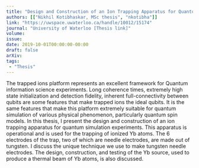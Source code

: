 ```yaml
---
title: "Design and Construction of an Ion Trapping Apparatus for Quantum Simulation Experiments"
authors: [["Nikhil Kotibhaskar, MSc thesis", "nkotibha"]]
link: "https://uwspace.uwaterloo.ca/handle/10012/15174"
journal: "University of Waterloo [Thesis link]"
volume: 
issue: 
date: 2019-10-01T00:00:00-00:00
draft: false
arXiv:
tags:
 - "Thesis"
---
```


The trapped ions platform represents an excellent framework for Quantum information science experiments. Long coherence times, extremely high state initialization and detection fidelity, inherent full-connectivity between qubits are some features that make trapped ions the ideal qubits. It is the same features that make this platform extremely suitable for quantum simulation of various physical phenomenon, particularly quantum spin models. In this thesis, I present the design and construction of an ion trapping apparatus for quantum simulation experiments. This apparatus is operational and is used for the trapping of ionized Yb atoms. The 6 electrodes of the trap, two of which are needle electrodes, are made out of tungsten. I discuss the unique technique we use to make tungsten needle electrodes. The design, construction, and testing of the Yb source, used to produce a thermal beam of Yb atoms, is also discussed.
